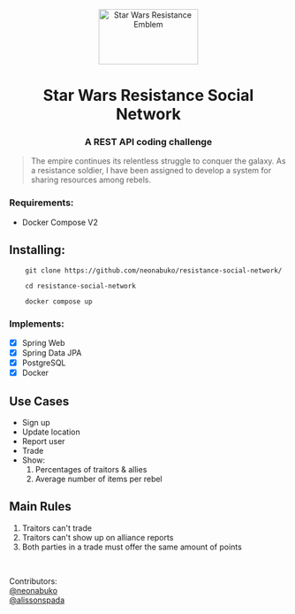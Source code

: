 <div align="center">
  <img src="https://github.com/neonabuko/resistance-social-network/assets/83613676/df0eaabc-10f3-4b5e-a09b-db7896bce003" alt="Star Wars Resistance Emblem" width="180" height="100">
  <h1>Star Wars Resistance Social Network</h1>
  <h3>A REST API coding challenge</h3>
</div>

> The empire continues its relentless struggle to conquer the galaxy. As a resistance soldier, I have been assigned to
> develop a system for sharing resources among rebels.

### Requirements:
- Docker Compose V2

## Installing:
```shell
    git clone https://github.com/neonabuko/resistance-social-network/
    
    cd resistance-social-network
    
    docker compose up
```
### Implements:
- [x] Spring Web
- [x] Spring Data JPA
- [x] PostgreSQL
- [x] Docker 

## Use Cases
- Sign up
- Update location
- Report user
- Trade
- Show:
    1. Percentages of traitors & allies
    2. Average number of items per rebel

## Main Rules
1. Traitors can't trade
2. Traitors can't show up on alliance reports
3. Both parties in a trade must offer the same amount of points

<div align="left">
    <footer>
        <br>
        <p>Contributors:
            <br>
            <a href="https://github.com/neonabuko/">@neonabuko</a>
            <br>
            <a href=https://github.com/alissonspada>@alissonspada</a>
        </p>
    </footer>
</div>
